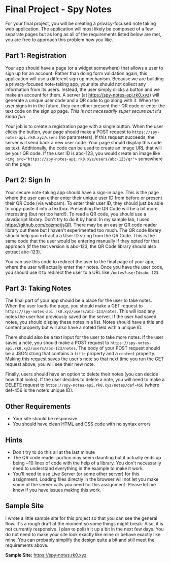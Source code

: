 # Final Project - Spy Notes

For your final project, you will be creating a privacy-focused note taking web application. The application will most likely be composed of a few separate pages but as long as all of the requirements listed below are met, you are free to approach this problem how you like.

## Part 1: Registration

Your app should have a page (or a widget somewhere) that allows a user to sign up for an account. Rather than doing form validation again, this application will use a different sign up mechanism. Because we are building a privacy-focused note-taking app, your site should not collect any information from its users. Instead, the user simply clicks a button and we make an account for them. A server (at <https://spy-notes-api.rk0.xyz>) will generate a unique user code and a QR code to go along with it. When the user signs in in the future, they can either present their QR code or enter the text code on the sign up page.
*This is not necessarily super secure but it's kinda fun*

Your job is to create a registration page with a single button. When the user clicks the button, your page should make a POST request to `https://spy-notes-api.rk0.xyz/users` (no parameters). If this request succeeds, the server will send back a new user code. Your page should display this code as text. Additionally, the code can be used to create an image URL that will be your QR code. If the user ID is abc-123, you would create an image like `<img src="https://spy-notes-api.rk0.xyz/users/abc-123/qr">` somewhere on the page.


## Part 2: Sign In

Your secure note-taking app should have a sign-in page. This is the page where the user can either enter their unique user ID from before or present their QR Code (via webcam). To enter their user ID, they should just be able to copy-paste it into a textbox. Presenting the QR Code will be a bit more interesting (but not too hard!). To read a QR code, you should use a JavaScript library. Don't try to do it by hand. In my sample lab, I used <https://github.com/cozmo/jsQR>. There may be an easier QR code reader library out there but I haven't experimented too much. The QR code library should help you extract a a User ID string from the QR Code. This is the same code that the user would be entering manually if they opted for that approach (if the text version is abc-123, the QR Code library should also extract abc-123).

You can use this code to redirect the user to the final page of your app, where the user will actually enter their notes. Once you have the user code, you should use it to redirect the user to a URL like `/notes?userId=abc-123`.

## Part 3: Taking Notes

The final part of your app should be a place for the user to take notes. When the user loads the page, you should make a GET request to `https://spy-notes-api.rk0.xyz/users/abc-123/notes`. This will load any notes the user had previously saved on the server. If the user had saved notes, you should display these notes in a list. Notes should have a title and content property but will also have a noteId field with a unique ID.

There should also be a text input for the user to take more notes. If the user saves a note, you should make a POST request to `https://spy-notes-api.rk0.xyz/users/abc-123/notes`. The body of your POST request should be a JSON string that contains a `title` property and a `content` property. Making this request saves the user's note so that next time you run the GET request above, you will see their new note.

Finally, users should have an option to delete their notes (you can decide how that looks). If the user decides to delete a note, you will need to make a DELETE request to `https://spy-notes-api.rk0.xyz/notes/def-456` (where def-456 is the note's unique ID).

## Other Requirements

- Your site should be responsive
- You should have clean HTML and CSS code with no syntax errors

## Hints

- Don't try to do this all at the last minute
- The QR code reader portion may seem daunting but it actually ends up being ~10 lines of code with the help of a library. You don't necessarily need to understand everything in the example to make it work.
- You'll need to use Live Server (or some other server) for this assignment. Loading files directly in the browser will not let you make some of the server calls you need for this assignment. Please let me know if you have issues making this work.

## Sample Site

I wrote a little sample site for this project so that you can see the general flow. It's a rough draft at the moment so some things might break. Also, it is not currently responsive. I plan to polish it up a bit in the next few days. You do not need to make your site look exactly like mine or behave exactly like mine. You can probably simplify the design quite a bit and still meet the requirements above.

**Sample Site:**  <https://spy-notes.rk0.xyz>
